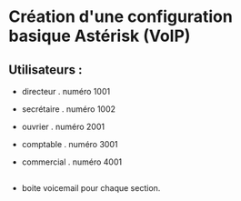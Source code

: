 # Création d'une configuration basique Astérisk (VoIP)

## Utilisateurs : 

- directeur . numéro 1001

- secrétaire . numéro 1002

- ouvrier . numéro 2001

- comptable . numéro 3001

- commercial . numéro 4001

##

- boite voicemail pour chaque section.
